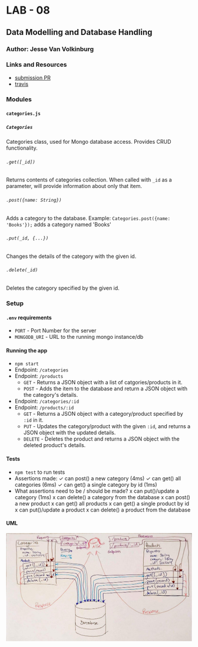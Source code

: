 # LAB - 08

## Data Modelling and Database Handling

### Author: Jesse Van Volkinburg

### Links and Resources
* [submission PR](https://github.com/401-advanced-javascript-jv/08-data-modeling/pull/1)
* [travis](https://www.travis-ci.com/401-advanced-javascript-jv/08-data-modeling)

### Modules
#### `categories.js`
##### `Categories`
Categories class, used for Mongo database access. Provides CRUD functionality.

###### `.get([_id])`
Returns contents of categories collection.
When called with `_id` as a parameter, will provide information about only that item.

###### `.post({name: String})`
Adds a category to the database.
Example: `Categories.post({name: 'Books'});` adds a category named 'Books'

###### `.put(_id, {...})`
Changes the details of the category with the given id.

###### `.delete(_id)`
Deletes the category specified by the given id.

### Setup
#### `.env` requirements
* `PORT` - Port Number for the server
* `MONGODB_URI` - URL to the running mongo instance/db

#### Running the app
* `npm start`
* Endpoint: `/categories`
* Endpoint: `/products`
  * `GET` - Returns a JSON object with a list of catgories/products in it.
  * `POST` - Adds the item to the database and return a JSON object with the category's details.
* Endpoint: `/categories/:id`
* Endpoint: `/products/:id`
  * `GET` - Returns a JSON object with a category/product specified by `:id` in it.
  * `PUT` - Updates the category/product with the given `:id`, and returns a JSON object with the updated details.
  * `DELETE` - Deletes the product and returns a JSON object with the deleted product's details.
  
#### Tests
* `npm test` to run tests
* Assertions made:
  ✓ can post() a new category (4ms)
  ✓ can get() all categories (6ms)
  ✓ can get() a single category by id (1ms)
* What assertions need to be / should be made?
  x can put()/update a category (1ms)
  x can delete() a category from the database
  x can post() a new product
  x can get() all products
  x can get() a single product by id
  x can put()/update a product
  x can delete() a product from the database

#### UML
![UML](./assets/08UML.jpg)